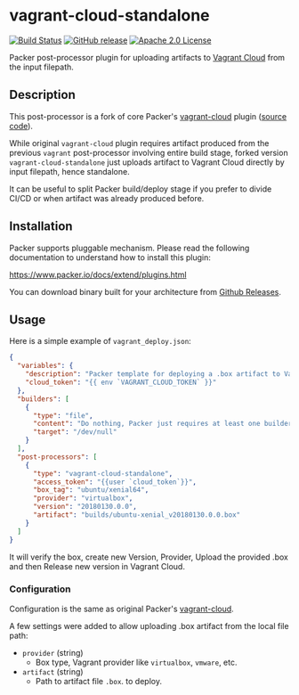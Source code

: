 # vagrant-cloud-standalone
[![Build Status](https://travis-ci.org/armab/packer-post-processor-vagrant-cloud-standalone.svg?branch=master)](https://travis-ci.org/armab/packer-post-processor-vagrant-cloud-standalone)
[![GitHub release](https://img.shields.io/github/release/armab/packer-post-processor-vagrant-cloud-standalone.svg)](https://github.com/armab/packer-post-processor-vagrant-cloud-standalone/releases/latest)
[![Apache 2.0 License](http://img.shields.io/badge/license-Apache_2.0-blue.svg?style=flat)](LICENSE)

Packer post-processor plugin for uploading artifacts to [Vagrant Cloud](https://vagrantcloud.com/) from the input filepath.

## Description
This post-processor is a fork of core Packer's [vagrant-cloud](https://www.packer.io/docs/post-processors/vagrant-cloud.html)
plugin ([source code](https://github.com/hashicorp/packer/tree/master/post-processor/vagrant-cloud)).

While original `vagrant-cloud` plugin requires artifact produced from the previous `vagrant` post-processor
involving entire build stage, forked version `vagrant-cloud-standalone` just uploads artifact to
Vagrant Cloud directly by input filepath, hence standalone.

It can be useful to split Packer build/deploy stage if you prefer to divide CI/CD or when artifact
was already produced before.

## Installation
Packer supports pluggable mechanism. Please read the following documentation to understand how to install this plugin:

https://www.packer.io/docs/extend/plugins.html

You can download binary built for your architecture from [Github Releases](https://github.com/armab/packer-post-processor-vagrant-cloud-standalone/releases).

## Usage
Here is a simple example of `vagrant_deploy.json`:

```json
{
  "variables": {
    "description": "Packer template for deploying a .box artifact to Vagrant CLoud",
    "cloud_token": "{{ env `VAGRANT_CLOUD_TOKEN` }}"
  },
  "builders": [
    {
      "type": "file",
      "content": "Do nothing, Packer just requires at least one builder to be present",
      "target": "/dev/null"
    }
  ],
  "post-processors": [
    {
      "type": "vagrant-cloud-standalone",
      "access_token": "{{user `cloud_token`}}",
      "box_tag": "ubuntu/xenial64",
      "provider": "virtualbox",
      "version": "20180130.0.0",
      "artifact": "builds/ubuntu-xenial_v20180130.0.0.box"
    }
  ]
}
```

It will verify the box, create new Version, Provider, Upload the provided .box and then Release new version in Vagrant Cloud.

### Configuration
Configuration is the same as original Packer's [vagrant-cloud](https://www.packer.io/docs/post-processors/vagrant-cloud.html).

A few settings were added to allow uploading .box artifact from the local file path:
- `provider` (string)
  - Box type, Vagrant provider like `virtualbox`, `vmware`, etc.
- `artifact` (string)
  - Path to artifact file `.box`. to deploy.
